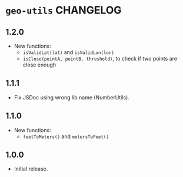# `geo-utils` CHANGELOG

## 1.2.0

- New functions:
  - `isValidLat(lat)` and `isValidLon(lon)`
  - `isClose(pointA, pointB, threshold)`, to check if two points are close enough

## 1.1.1

- Fix JSDoc using wrong lib name (NumberUtils).

## 1.1.0

- New functions:
  - `feetToMeters()` and `metersToFeet()`

## 1.0.0

- Initial release.
